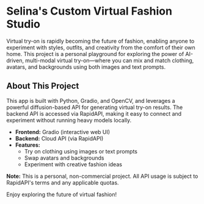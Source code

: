 # Selina's Custom Virtual Fashion Studio

Virtual try-on is rapidly becoming the future of fashion, enabling anyone to experiment with styles, outfits, and creativity from the comfort of their own home. This project is a personal playground for exploring the power of AI-driven, multi-modal virtual try-on—where you can mix and match clothing, avatars, and backgrounds using both images and text prompts.

## About This Project

This app is built with Python, Gradio, and OpenCV, and leverages a powerful diffusion-based API for generating virtual try-on results. The backend API is accessed via RapidAPI, making it easy to connect and experiment without running heavy models locally.

- **Frontend:** Gradio (interactive web UI)
- **Backend:** Cloud API (via RapidAPI)
- **Features:**
  - Try on clothing using images or text prompts
  - Swap avatars and backgrounds
  - Experiment with creative fashion ideas

**Note:** This is a personal, non-commercial project. All API usage is subject to RapidAPI's terms and any applicable quotas.

Enjoy exploring the future of virtual fashion!
